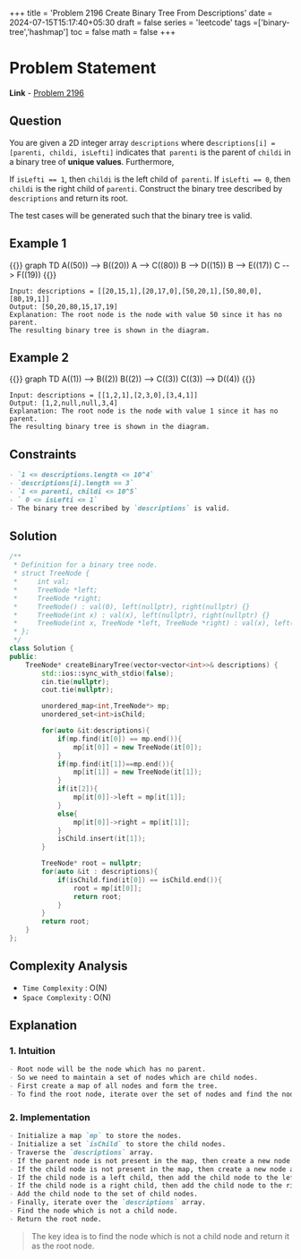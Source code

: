 +++
title = 'Problem 2196 Create Binary Tree From Descriptions'
date = 2024-07-15T15:17:40+05:30
draft = false
series = 'leetcode'
tags =['binary-tree','hashmap']
toc = false
math = false
+++

# Problem Statement

**Link** - [Problem 2196](https://leetcode.com/problems/create-binary-tree-from-descriptions/description/)

## Question

You are given a 2D integer array `descriptions` where d`escriptions[i] = [parenti, childi, isLefti]` indicates that` parenti` is the parent of `childi` in a binary tree of **unique values**. Furthermore,

If `isLefti == 1`, then `childi` is the left child of` parenti`.
If `isLefti == 0`, then `childi` is the right child of `parenti`.
Construct the binary tree described by `descriptions` and return its root.

The test cases will be generated such that the binary tree is valid.

## Example 1

{{<mermaid>}}
graph TD
A((50)) --> B((20))
A --> C((80))
B --> D((15))
B --> E((17))
C --> F((19))
{{</mermaid>}}

```
Input: descriptions = [[20,15,1],[20,17,0],[50,20,1],[50,80,0],[80,19,1]]
Output: [50,20,80,15,17,19]
Explanation: The root node is the node with value 50 since it has no parent.
The resulting binary tree is shown in the diagram.
```

## Example 2

{{<mermaid>}}
graph TD
A((1)) --> B((2))
B((2)) --> C((3))
C((3)) --> D((4))
{{</mermaid>}}

```
Input: descriptions = [[1,2,1],[2,3,0],[3,4,1]]
Output: [1,2,null,null,3,4]
Explanation: The root node is the node with value 1 since it has no parent.
The resulting binary tree is shown in the diagram.
```

## Constraints

```markdown
- `1 <= descriptions.length <= 10^4`
- `descriptions[i].length == 3`
- `1 <= parenti, childi <= 10^5`
- ` 0 <= isLefti <= 1`
- The binary tree described by `descriptions` is valid.
```

## Solution

```cpp
/**
 * Definition for a binary tree node.
 * struct TreeNode {
 *     int val;
 *     TreeNode *left;
 *     TreeNode *right;
 *     TreeNode() : val(0), left(nullptr), right(nullptr) {}
 *     TreeNode(int x) : val(x), left(nullptr), right(nullptr) {}
 *     TreeNode(int x, TreeNode *left, TreeNode *right) : val(x), left(left), right(right) {}
 * };
 */
class Solution {
public:
    TreeNode* createBinaryTree(vector<vector<int>>& descriptions) {
        std::ios::sync_with_stdio(false);
        cin.tie(nullptr);
        cout.tie(nullptr);

        unordered_map<int,TreeNode*> mp;
        unordered_set<int>isChild;

        for(auto &it:descriptions){
            if(mp.find(it[0]) == mp.end()){
                mp[it[0]] = new TreeNode(it[0]);
            }
            if(mp.find(it[1])==mp.end()){
                mp[it[1]] = new TreeNode(it[1]);
            }
            if(it[2]){
                mp[it[0]]->left = mp[it[1]];
            }
            else{
                mp[it[0]]->right = mp[it[1]];
            }
            isChild.insert(it[1]);
        }

        TreeNode* root = nullptr;
        for(auto &it : descriptions){
            if(isChild.find(it[0]) == isChild.end()){
                root = mp[it[0]];
                return root;
            }
        }
        return root;
    }
};
```

## Complexity Analysis

- `Time Complexity` : O(N)
- `Space Complexity` : O(N)

## Explanation

### 1. Intuition

```markdown
- Root node will be the node which has no parent.
- So we need to maintain a set of nodes which are child nodes.
- First create a map of all nodes and form the tree.
- To find the root node, iterate over the set of nodes and find the node which is not a child node.
```

### 2. Implementation

```markdown
- Initialize a map `mp` to store the nodes.
- Initialize a set `isChild` to store the child nodes.
- Traverse the `descriptions` array.
- If the parent node is not present in the map, then create a new node and add it to the map.
- If the child node is not present in the map, then create a new node and add it to the map.
- If the child node is a left child, then add the child node to the left of the parent node.
- If the child node is a right child, then add the child node to the right of the parent node.
- Add the child node to the set of child nodes.
- Finally, iterate over the `descriptions` array.
- Find the node which is not a child node.
- Return the root node.
```

> The key idea is to find the node which is not a child node and return it as the root node.
